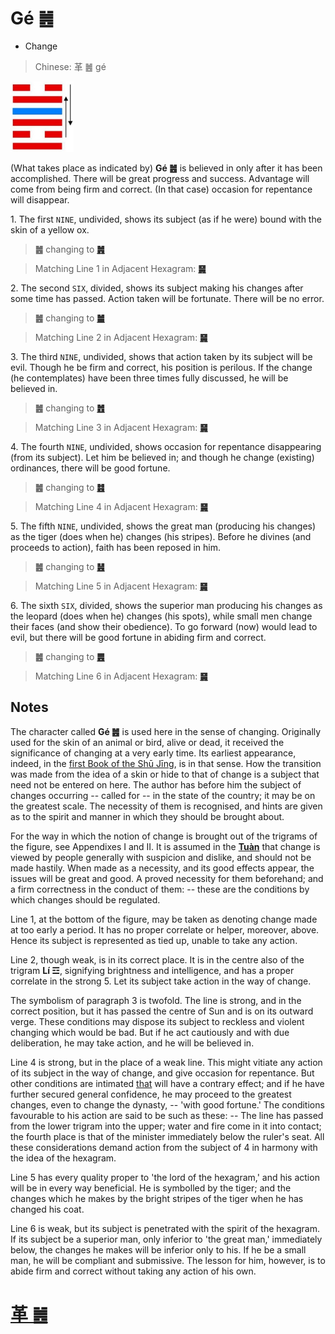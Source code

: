 # Gé ䷰

* Change

> Chinese: 革 ䷰ gé

<a id="p-167"/>

<img src="shapes/49.10.jpg" width="101" alt="革">

(What takes place as indicated by) **Gé ䷰** is believed in only after it has been accomplished. There will be great progress and success. Advantage will come from being firm and correct. (In that case) occasion for repentance will disappear.

1.<a name="49.1"></a> The first `NINE`, undivided, shows its subject (as if he were) bound with the skin of a yellow ox.

> **䷰** changing to [**䷞**](e592b8xian.md)

> Matching Line 1 in Adjacent Hexagram: [**䷱**](e9bc8eding.md#50.1)

<a id="p-168"/>

2.<a name="49.2"></a> The second `SIX`, divided, shows its subject making his changes after some time has passed. Action taken will be fortunate. There will be no error.

> **䷰** changing to [**䷪**](e5a4acguai.md)

> Matching Line 2 in Adjacent Hexagram: [**䷱**](e9bc8eding.md#50.2)

3.<a name="49.3"></a> The third `NINE`, undivided, shows that action taken by its subject will be evil. Though he be firm and correct, his position is perilous. If the change (he contemplates) have been three times fully discussed, he will be believed in.

> **䷰** changing to [**䷐**](e99a8fsui.md)

> Matching Line 3 in Adjacent Hexagram: [**䷱**](e9bc8eding.md#50.3)

4.<a name="49.4"></a> The fourth `NINE`, undivided, shows occasion for repentance disappearing (from its subject). Let him be believed in; and though he change (existing) ordinances, there will be good fortune.

> **䷰** changing to [**䷾**](e697a2e6b58ejiji.md)

> Matching Line 4 in Adjacent Hexagram: [**䷱**](e9bc8eding.md#50.4)

5.<a name="49.5"></a> The fifth `NINE`, undivided, shows the great man (producing his changes) as the tiger (does when he) changes (his stripes). Before he divines (and proceeds to action), faith has been reposed in him.

> **䷰** changing to [**䷶**](e4b8b0feng.md)

> Matching Line 5 in Adjacent Hexagram: [**䷱**](e9bc8eding.md#50.5)

6.<a name="49.6"></a> The sixth `SIX`, divided, shows the superior man producing his changes as the leopard (does when he) changes (his spots), while small men change their faces (and show their obedience). To go forward (now) would lead to evil, but there will be good fortune in abiding firm and correct.

> **䷰** changing to [**䷌**](e5908ce4babatongren.md#13.6)

> Matching Line 6 in Adjacent Hexagram: [**䷱**](e9bc8eding.md#50.6)

## Notes

The character called **Gé ䷰** is used here in the sense of changing. Originally used for the skin of an animal or bird, alive or dead, it received the significance of changing at a very early time. Its earliest appearance, indeed, in the [first Book of the Shū Jīng](https://ctext.org/shang-shu/yu-shu), is in that sense. How the transition was made from the idea of a skin or hide to that of change is a subject that need not be entered on here. The author has before him the subject of changes occurring -- called for -- in the state of the country; it may be on the greatest scale. The necessity of them is recognised, and hints are given as to the spirit and manner in which they should be brought about.

For the way in which the notion of change is brought out of the trigrams of the figure, see Appendixes I and II. It is assumed in the [**Tuàn**](https://ctext.org/book-of-changes/tuan-zhuan) that change is viewed by people generally with suspicion and dislike, and should not be made hastily. When made as a necessity, and its good effects appear, the issues will be great and good. A proved necessity for them beforehand; and a firm correctness in the conduct of them: -- these are the conditions by which changes should be regulated.

Line 1, at the bottom of the figure, may be taken as denoting change made at too early a period. It has no proper correlate or helper, moreover, above. Hence its subject is represented as tied up, unable to take any action.

Line 2, though weak, is in its correct place. It is in the centre also of the trigram **Lí ☲**, signifying brightness and intelligence, and has a proper correlate in the strong 5. Let its subject take action in the way of change.

The symbolism of paragraph 3 is twofold. The line is strong, and in the correct position, but it has passed the centre of Sun and is on its outward verge. These conditions may dispose its subject to reckless and violent changing which would be bad. But if he act cautiously and with due deliberation, he may take action, and he will be believed in.

Line 4 is strong, but in the place of a weak line. This might vitiate any action of its subject in the way of change, and give occasion for repentance. But other conditions are intimated [that](e9bc8eding.md#p-170) will have a contrary effect; and if he have further secured general confidence, he may proceed to the greatest changes, even to change the dynasty, -- 'with good fortune.' The conditions favourable to his action are said to be such as these: -- The line has passed from the lower trigram into the upper; water and fire come in it into contact; the fourth place is that of the minister immediately below the ruler's seat. All these considerations demand action from the subject of 4 in harmony with the idea of the hexagram.

Line 5 has every quality proper to 'the lord of the hexagram,' and his action will be in every way beneficial. He is symbolled by the tiger; and the changes which he makes by the bright stripes of the tiger when he has changed his coat.

Line 6 is weak, but its subject is penetrated with the spirit of the hexagram. If its subject be a superior man, only inferior to 'the great man,' immediately below, the changes he makes will be inferior only to his. If he be a small man, he will be compliant and submissive. The lesson for him, however, is to abide firm and correct without taking any action of his own.

# [革 ䷰](e99da9ge_cn.md)
